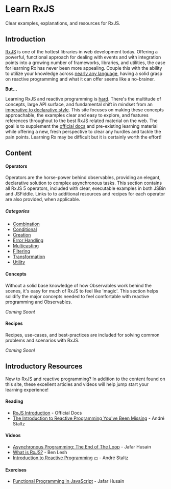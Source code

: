 # Learn RxJS
Clear examples, explanations, and resources for RxJS.


## Introduction

[RxJS](https://github.com/ReactiveX/rxjs) is one of the hottest libraries in web development today. Offering a powerful, functional approach for dealing with events and with integration points into a growing number of frameworks, libraries, and utilities, 
the case for learning Rx has never been more appealing. Couple this with the ability to utilize your knowledge across [nearly any language](http://reactivex.io/languages.html), 
having a solid grasp on reactive programming and what it can offer seems like a no-brainer.

**But...**

Learning RxJS and reactive programming is [hard](https://twitter.com/hoss/status/742643506536153088). There's the multitude of concepts, large API surface, and fundamental shift in mindset 
from an [imperative to declarative style](http://codenugget.co/2015/03/05/declarative-vs-imperative-programming-web.html). This site focuses on making these concepts approachable, the examples clear and easy to explore, 
and features references throughout to the best RxJS related material on the web. 
The goal is to supplement the [official docs](http://reactivex.io/rxjs/) and pre-existing learning material while offering a new, fresh perspective to clear any hurdles and tackle the pain points. 
Learning Rx may be difficult but it is certainly worth the effort!

## Content

#### Operators
Operators are the horse-power behind observables, providing an elegant, declarative solution to complex asynchronous tasks.
This section contains all RxJS 5 operators, included with clear, executable examples in both JSBin and JSFiddle. Links to 
to additional resources and recipes for each operator are also provided, when applicable.  

##### Categories
* [Combination](/operators/combination/README.md)
* [Conditional](/operators/conditional/README.md)
* [Creation](/operators/creation/README.md)
* [Error Handling](/operators/error_handling/README.md)
* [Multicasting](/operators/multicasting/README.md)
* [Filtering](/operators/filtering/README.md)
* [Transformation](/operators/transformation/README.md)
* [Utility](/operators/utility/README.md)

#### Concepts
Without a solid base knowledge of how Observables work behind the scenes, it's easy for much of RxJS to feel like 'magic'.
This section helps solidify the major concepts needed to feel comfortable with reactive programming and Observables.

*Coming Soon!*

#### Recipes
Recipes, use-cases, and best-practices are included for solving common problems and scenarios with RxJS. 

*Coming Soon!*

## Introductory Resources

New to RxJS and reactive programming? In addition to the content found on this site, these excellent articles and videos will help
jump start your learning experience!

#### Reading
* [RxJS Introduction](http://reactivex.io/rxjs/manual/overview.html#introduction) - Official Docs
* [The Introduction to Reactive Programming You've Been Missing](https://gist.github.com/staltz/868e7e9bc2a7b8c1f754) - André Staltz

#### Videos
* [Asynchronous Programming: The End of The Loop](https://egghead.io/courses/mastering-asynchronous-programming-the-end-of-the-loop) - Jafar Husain
* [What is RxJS?](https://egghead.io/lessons/rxjs-what-is-rxjs) - Ben Lesh
* [Introduction to Reactive Programming](https://egghead.io/courses/introduction-to-reactive-programming) :dollar: - André Staltz

#### Exercises
* [Functional Programming in JavaScript](http://reactivex.io/learnrx/) - Jafar Husain
